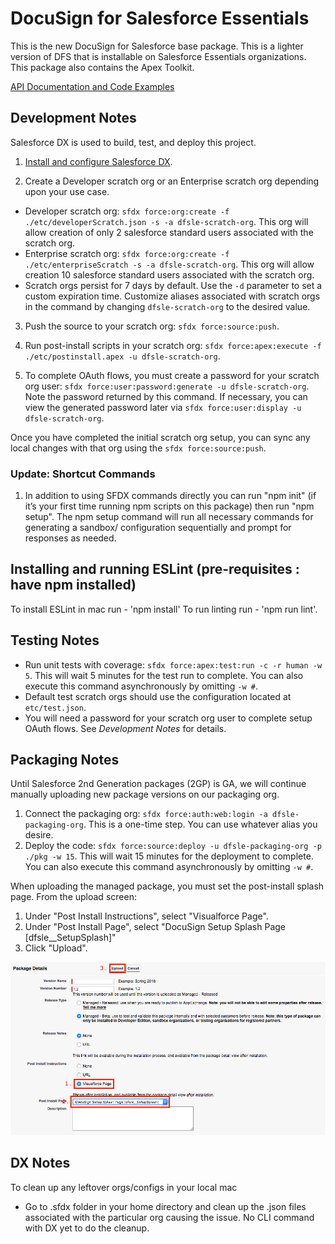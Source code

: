 # DocuSign for Salesforce Essentials

This is the new DocuSign for Salesforce base package. This is a lighter version of DFS that is installable on Salesforce Essentials organizations. This package also contains the Apex Toolkit.

[API Documentation and Code Examples](https://developers.docusign.com/salesforce/)

## Development Notes
Salesforce DX is used to build, test, and deploy this project.
1. [Install and configure Salesforce DX](./doc/sfdx.md).

2. Create a Developer scratch org or an Enterprise scratch org depending upon your use case.
- Developer scratch org: `sfdx force:org:create -f ./etc/developerScratch.json -s -a dfsle-scratch-org`. This org will allow creation of only 2 salesforce standard users associated with the scratch org.
- Enterprise scratch org: `sfdx force:org:create -f ./etc/enterpriseScratch -s -a dfsle-scratch-org`. This org will allow creation 10 salesforce standard users associated with the scratch org.
- Scratch orgs persist for 7 days by default. Use the `-d` parameter to set a custom expiration time. Customize aliases associated with scratch orgs in the command by changing `dfsle-scratch-org` to the desired value. 

3. Push the source to your scratch org: `sfdx force:source:push`.

4. Run post-install scripts in your scratch org: `sfdx force:apex:execute -f ./etc/postinstall.apex -u dfsle-scratch-org`.

5. To complete OAuth flows, you must create a password for your scratch org user: `sfdx force:user:password:generate -u dfsle-scratch-org`. Note the password returned by this command. If necessary, you can view the generated password later via `sfdx force:user:display -u dfsle-scratch-org`.

Once you have completed the initial scratch org setup, you can sync any local changes with that org using the `sfdx force:source:push`.

### Update: Shortcut Commands
1. In addition to using SFDX commands directly you can run "npm init" (if it’s your first time running npm scripts on this package) then run "npm setup". The npm setup command will run all necessary commands for generating a sandbox/ configuration sequentially and prompt for responses as needed.

## Installing and running ESLint (pre-requisites : have npm installed)
To install ESLint in mac run - 'npm install'
To run linting run - 'npm run lint'.

## Testing Notes
- Run unit tests with coverage: `sfdx force:apex:test:run -c -r human -w 5`. This will wait 5 minutes for the test run to complete. You can also execute this command asynchronously by omitting `-w #`.
- Default test scratch orgs should use the configuration located at `etc/test.json`.
- You will need a password for your scratch org user to complete setup OAuth flows. See *Development Notes* for details.

## Packaging Notes
Until Salesforce 2nd Generation packages (2GP) is GA, we will continue manually uploading new package versions on our packaging org.
1. Connect the packaging org: `sfdx force:auth:web:login -a dfsle-packaging-org`. This is a one-time step. You can use whatever alias you desire.
1. Deploy the code: `sfdx force:source:deploy -u dfsle-packaging-org -p ./pkg -w 15`. This will wait 15 minutes for the deployment to complete. You can also execute this command asynchronously by omitting `-w #`.

When uploading the managed package, you must set the post-install splash page. From the upload screen:

1. Under "Post Install Instructions", select "Visualforce Page".
1. Under "Post Install Page", select "DocuSign Setup Splash Page [dfsle__SetupSplash]"
1. Click "Upload".

![Package Upload](./img/package_upload.png)

## DX Notes
To clean up any leftover orgs/configs in your local mac
- Go to .sfdx folder in your home directory and clean up the .json files associated with the particular org causing the issue. No CLI command with DX yet to do the cleanup.


